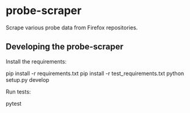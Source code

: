 # probe-scraper
Scrape various probe data from Firefox repositories.

## Developing the probe-scraper
Install the requirements:

  pip install -r requirements.txt
  pip install -r test_requirements.txt
  python setup.py develop

Run tests:

  pytest
